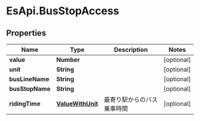 # EsApi.BusStopAccess

## Properties

Name | Type | Description | Notes
------------ | ------------- | ------------- | -------------
**value** | **Number** |  | [optional] 
**unit** | **String** |  | [optional] 
**busLineName** | **String** |  | [optional] 
**busStopName** | **String** |  | [optional] 
**ridingTime** | [**ValueWithUnit**](ValueWithUnit.md) | 最寄り駅からのバス乗車時間 | [optional] 


